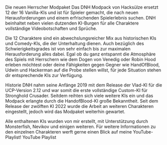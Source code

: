 Die neuen Herrscher Modpaket
Das DNH Modpack von Hacksülze ersetzt 12 der 16 Vanilla-KIs und ist für Spieler gemacht, die nach neuen Herausforderungen und einem erfrischenden Spielerlebnis suchen.
DNH beinhaltet neben vielen dutzenden KI-Burgen für alle Charaktere vollständige Videobotschaften und Sprüche.

Die 12 Charaktere sind ein abwechslungsreicher Mix aus historischen KIs und Comedy-KIs, die der Unterhaltung dienen.
Auch bezüglich des Schwierigkeitsgrades ist von sehr einfach bis zur maximalen Herausforderung alles dabei.
Egal ob du ganz entspannt die Atmosphäre des Spiels mit Herrschern wie dem Dogen von Venedig oder Robin Hood erleben möchtest oder deine Fähigkeiten gegen Gegner wie HandOfBlood, Udwin und Hackerman auf die Probe stellen willst, für jede Situation stehen dir entsprechende KIs zur Verfügung.

Historie
DNH nahm seine Anfänge 2019 mit dem Release der Vlad-KI für die UCP-Version 2.12 und war somit die erste vollständige Custom-KI für Stronghold Crusader.
Seitdem reihten sich viele weitere KIs ein und das Modpack erlangte durch die HandofBlood-KI große Bekanntheit.
Seit dem Release der zwölften KI 2022 wurde die Arbeit an weiteren Charakteren eingestellt, jedoch wird das Modpaket weiterhin gewartet.

Alle enthaltenen KIs wurden von mir erstellt, mit Unterstützung durch Monsterfish, Nevikov und einigen weiteren.
Für weitere Informationen zu den einzelnen Charakteren werft gerne einen Blick auf meine YouTube-Playlist! YouTube Playlist
